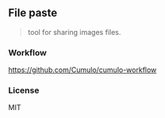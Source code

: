 
File paste
------

> tool for sharing images files.

### Workflow

https://github.com/Cumulo/cumulo-workflow

### License

MIT
